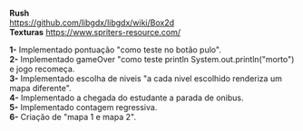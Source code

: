 **Rush**  
https://github.com/libgdx/libgdx/wiki/Box2d  
**Texturas**  https://www.spriters-resource.com/

**1-** Implementado pontuação "como teste no botão pulo".  
**2-** Implementado gameOver "como teste println System.out.println("morto") e jogo recomeça.  
**3-** Implementado escolha de niveis "a cada nivel escolhido renderiza um mapa diferente".  
**4-** Implementado a chegada do estudante a parada de onibus.  
**5-** Implementado contagem regressiva.  
**6-** Criação de "mapa 1 e mapa 2".